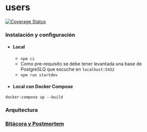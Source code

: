# users

[![Coverage Status](https://coveralls.io/repos/github/spotifiuby-taller2/demo-media/badge.svg?branch=main&t=2P4ONd)](https://coveralls.io/github/spotifiuby-taller2/demo-media?branch=main)

### Instalación y configuración

- #### Local
    * `npm ci`
    * Como pre-requisito se debe tener levantada una base de PostgreSLQ que escuche en `localhost:5432`
    * `npm run startdev`

- #### Local con Docker Compose
```
docker-compose up --build
```

### Arquitectura

### [Bitácora y Postmortem](https://edjeordjian.github.io/bitacora/)
